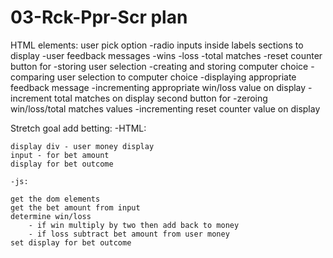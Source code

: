 # 03-Rck-Ppr-Scr plan
HTML elements:
user pick option
    -radio inputs inside labels
sections to display
    -user feedback messages
    -wins
    -loss
    -total matches
    -reset counter
button for
    -storing user selection
    -creating and storing computer choice
    -comparing user selection to computer choice
    -displaying appropriate feedback message
    -incrementing appropriate win/loss value on display
    -increment total matches on display
second button for
    -zeroing win/loss/total matches values
    -incrementing reset counter value on display 

Stretch goal add betting: 
    -HTML: 

    display div - user money display
    input - for bet amount
    display for bet outcome

    -js:

    get the dom elements
    get the bet amount from input
    determine win/loss
        - if win multiply by two then add back to money
        - if loss subtract bet amount from user money
    set display for bet outcome 

